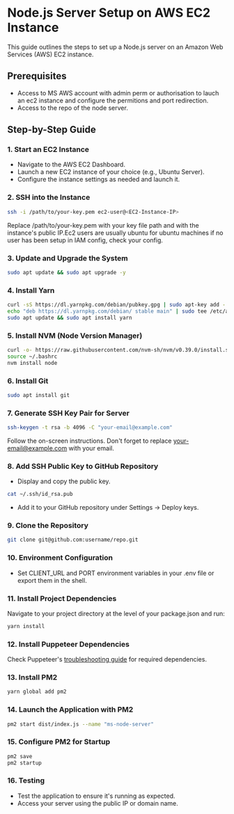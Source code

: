 # Node.js Server Setup on AWS EC2 Instance

This guide outlines the steps to set up a Node.js server on an Amazon Web Services (AWS) EC2 instance.

## Prerequisites
- Access to MS AWS account with admin perm or authorisation to lauch an ec2 instance and configure the permitions and port redirection.
- Access to the repo of the node server.

## Step-by-Step Guide

### 1. Start an EC2 Instance
- Navigate to the AWS EC2 Dashboard.
- Launch a new EC2 instance of your choice (e.g., Ubuntu Server).
- Configure the instance settings as needed and launch it.

### 2. SSH into the Instance
```bash
ssh -i /path/to/your-key.pem ec2-user@<EC2-Instance-IP>
```
Replace /path/to/your-key.pem with your key file path and <EC2-Instance-IP> with the instance's public IP.Ec2 users are usually ubuntu for ubuntu machines if no user has been setup in IAM config, check your config.

### 3. Update and Upgrade the System

```bash
sudo apt update && sudo apt upgrade -y
```
### 4.  Install Yarn

```bash
curl -sS https://dl.yarnpkg.com/debian/pubkey.gpg | sudo apt-key add -
echo "deb https://dl.yarnpkg.com/debian/ stable main" | sudo tee /etc/apt/sources.list.d/yarn.list
sudo apt update && sudo apt install yarn

```
### 5.  Install NVM (Node Version Manager)

```bash
curl -o- https://raw.githubusercontent.com/nvm-sh/nvm/v0.39.0/install.sh | bash
source ~/.bashrc
nvm install node

```

### 6.  Install Git

```bash
sudo apt install git
```

### 7. Generate SSH Key Pair for Server

```bash
ssh-keygen -t rsa -b 4096 -C "your-email@example.com"

```
Follow the on-screen instructions. Don't forget to replace your-email@example.com with your email.

### 8. Add SSH Public Key to GitHub Repository

- Display and copy the public key.
```bash
cat ~/.ssh/id_rsa.pub

```

- Add it to your GitHub repository under Settings → Deploy keys.

### 9.  Clone the Repository

```bash
git clone git@github.com:username/repo.git

```
### 10. Environment Configuration

- Set CLIENT_URL and PORT environment variables in your .env file or export them in the shell.

### 11. Install Project Dependencies

Navigate to your project directory at the level of your package.json and run:

```bash 
yarn install

```
### 12. Install Puppeteer Dependencies

Check Puppeteer's [troubleshooting guide]('https://github.com/puppeteer/puppeteer/blob/main/docs/troubleshooting.md#chrome-headless-doesnt-launch-on-unix') for required dependencies.

### 13.  Install PM2

```bash 
yarn global add pm2

```

### 14. Launch the Application with PM2
```bash
pm2 start dist/index.js --name "ms-node-server"

```

### 15. Configure PM2 for Startup

```bash
pm2 save
pm2 startup

```

### 16. Testing

- Test the application to ensure it's running as expected.
- Access your server using the public IP or domain name.
